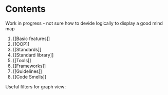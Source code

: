 # Contents 
Work in progress - not sure how to devide logically to display a good mind map 

1. [[Basic features]]
2. [[OOP]] 
3. [[Standards]] 
4. [[Standard library]]
5. [[Tools]] 
6. [[Frameworks]] 
7. [[Guidelines]] 
8. [[Code Smells]] 


Useful filters for graph view: 